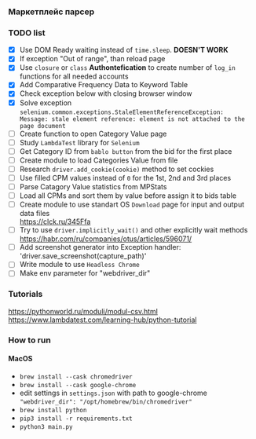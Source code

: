 ### Маркетплейс парсер


### TODO list
- [x] Use DOM Ready waiting instead of `time.sleep`. **DOESN'T WORK**
- [x] If exception "Out of range", than reload page
- [x] Use `closure` or `class` **Authontefication** to create number of `log_in` functions for all needed accounts
- [x] Add Comparative Frequency Data to Keyword Table
- [x] Check exception below with closing browser window
- [x] Solve exception  
`selenium.common.exceptions.StaleElementReferenceException:  
Message: stale element reference: element is not attached to the page document`
- [ ] Create function to open Category Value page
- [ ] Study `LambdaTest` library for `Selenium`
- [ ] Get Category ID from `bablo button` from the bid for the first place
- [ ] Create module to load Categories Value from file
- [ ] Research `driver.add_cookie(cookie)` method to set cockies
- [ ] Use filled CPM values instead of `0` for the 1st, 2nd and 3rd places
- [ ] Parse Catagory Value statistics from MPStats
- [ ] Load all CPMs and sort them by value before assign it to bids table
- [ ] Create module to use standart OS `Download` page for input and output data files  
https://clck.ru/345Ffa
- [ ] Try to use `driver.implicitly_wait()` and other explicitly wait methods  
https://habr.com/ru/companies/otus/articles/596071/
- [ ] Add screenshot generator into Exception handler: 'driver.save_screenshot(capture_path)'
- [ ] Write module to use `Headless Chrome`
- [ ] Make env parameter for "webdriver_dir"

### Tutorials
https://pythonworld.ru/moduli/modul-csv.html
https://www.lambdatest.com/learning-hub/python-tutorial

### How to run

#### MacOS
- `brew install --cask chromedriver`
- `brew install --cask google-chrome`
- edit settings in `settings.json` with path to google-chrome `"webdriver_dir": "/opt/homebrew/bin/chromedriver"`
- `brew install python`
- `pip3 install -r requirements.txt`
- `python3 main.py`
